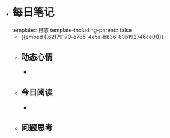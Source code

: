 - # 每日笔记
  template:: 日志
  template-including-parent:: false
	- {{embed ((62f79170-e765-4e5a-bb36-83b192746ce0))}}
	- ## 动态心情
		-
	- ## 今日阅读
		-
	- ## 问题思考